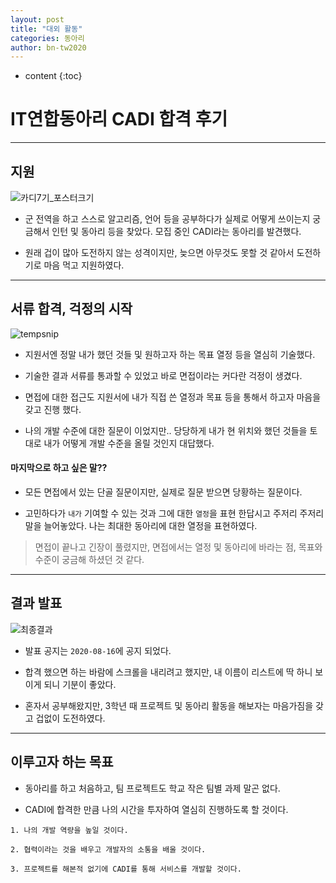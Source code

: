 ```yaml
---
layout: post
title: "대외 활동"
categories: 동아리
author: bn-tw2020
---
```

* content
{:toc}


# IT연합동아리 CADI 합격 후기

---

## 지원

![카디7기_포스터크기](https://user-images.githubusercontent.com/66770613/90333696-f1d44c00-e002-11ea-9215-3196583ea80f.jpg)

-   군 전역을 하고 스스로 알고리즘, 언어 등을 공부하다가 실제로 어떻게 쓰이는지 궁금해서 인턴 및 동아리 등을 찾았다. 모집 중인 CADI라는 동아리를 발견했다.

-   원래 겁이 많아 도전하지 않는 성격이지만, 늦으면 아무것도 못할 것 같아서 도전하기로 마음 먹고 지원하였다.

---

## 서류 합격, 걱정의 시작

![tempsnip](https://user-images.githubusercontent.com/66770613/90333724-13353800-e003-11ea-85f8-b292f26b0c4f.png)

-   지원서엔 정말 내가 했던 것들 및 원하고자 하는 목표 열정 등을 열심히 기술했다.

-   기술한 결과 서류를 통과할 수 있었고 바로 면접이라는 커다란 걱정이 생겼다.

-   면접에 대한 접근도 지원서에 내가 직접 쓴 열정과 목표 등을 통해서 하고자 마음을 갖고 진행 했다.

-   나의 개발 수준에 대한 질문이 이었지만.. 당당하게 내가 현 위치와 했던 것들을 토대로 내가 어떻게 개발 수준을 올릴 것인지 대답했다.

#### 마지막으로 하고 싶은 말??

-   모든 면접에서 있는 단골 질문이지만, 실제로 질문 받으면 당황하는 질문이다.

-   고민하다가 `내가` 기여할 수 있는 것과 그에 대한 `열정`을 표현 한답시고 주저리 주저리 말을 늘어놓았다. 나는 최대한 동아리에 대한 열정을 표현하였다.

> 면접이 끝나고 긴장이 풀렸지만, 면접에서는 열정 및 동아리에 바라는 점, 목표와 수준이 궁금해 하셨던 것 같다.

---

## 결과 발표

![최종결과](https://user-images.githubusercontent.com/66770613/90334202-f1d64b00-e006-11ea-871d-b22251fba904.png)

-   발표 공지는 `2020-08-16`에 공지 되었다.

-   합격 했으면 하는 바람에 스크롤을 내리려고 했지만, 내 이름이 리스트에 딱 하니 보이게 되니 기분이 좋았다.

-   혼자서 공부해왔지만, 3학년 때 프로젝트 및 동아리 활동을 해보자는 마음가짐을 갖고 겁없이 도전하였다.

---

## 이루고자 하는 목표

-   동아리를 하고 처음하고, 팀 프로젝트도 학교 작은 팀별 과제 말곤 없다.

-   CADI에 합격한 만큼 나의 시간을 투자하여 열심히 진행하도록 할 것이다.

```
1. 나의 개발 역량을 높일 것이다.

2. 협력이라는 것을 배우고 개발자의 소통을 배울 것이다.

3. 프로젝트를 해본적 없기에 CADI를 통해 서비스를 개발할 것이다.
```
